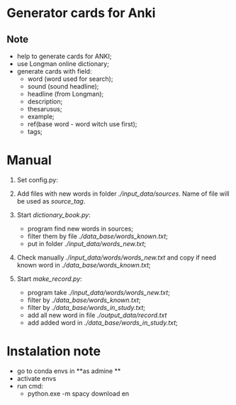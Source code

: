 
# Generator cards for Anki
## Note
* help to generate cards for ANKI;
* use Longman online dictionary;
* generate cards with field:
    - word (word used for search);
    - sound (sound headline);
    - headline (from Longman);
    - description;
    - thesarusus;
    - example;
    - ref(base word - word witch use first);
    - tags;

# Manual
1. Set config.py:

1. Add files with new words in folder *./input_data/sources*. Name of file will be used as *source_tag*.
2. Start *dictionary_book.py*:
	- program find new words in sources;
	- filter them by file *./data_base/words_known.txt*;
	- put in folder *./input_data/words_new.txt*; 
3. Check  manually *./input_data/words/words_new.txt* and copy if need known word in *./data_base/words_known.txt*;
4. Start *make_record.py*:
	- program take *./input_data/words/words_new.txt*;
	- filter by *./data_base/words_known.txt*;
	- filter by *./data_base/words_in_study.txt*;
	- add all new word in file *./output_data/record.txt*
	- add added word in *./data_base/words_in_study.txt*;

# Instalation note

* go to conda envs in **as admine **
* activate envs
* run cmd: 
    * python.exe -m spacy download en


